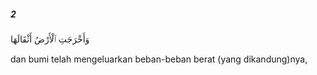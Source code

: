 ##### 2

<span class="ayah">وَأَخْرَجَتِ ٱلْأَرْضُ أَثْقَالَهَا</span>

<span class="ayah_translation">dan bumi telah mengeluarkan beban-beban berat (yang dikandung)nya,</span>
